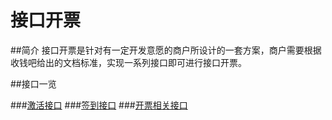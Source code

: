 # 接口开票
##简介
接口开票是针对有一定开发意愿的商户所设计的一套方案，商户需要根据收钱吧给出的文档标准，实现一系列接口即可进行接口开票。

##接口一览

###[激活接口](interface/activate.md)
###[签到接口](interface/checkin.md)
###[开票相关接口](interface/invoice_output.md)

